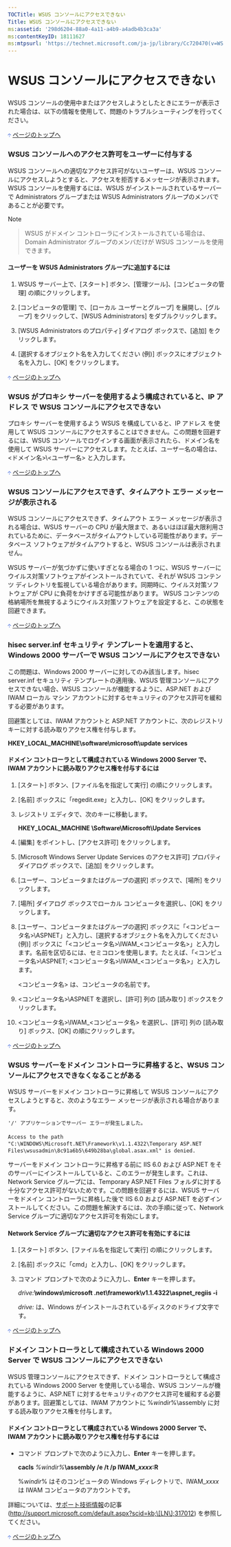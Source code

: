 ```yaml
---
TOCTitle: WSUS コンソールにアクセスできない
Title: WSUS コンソールにアクセスできない
ms:assetid: '298d6204-88a0-4a11-a4b9-a4adb4b3ca3a'
ms:contentKeyID: 18111627
ms:mtpsurl: 'https://technet.microsoft.com/ja-jp/library/Cc720470(v=WS.10)'
---
```


WSUS コンソールにアクセスできない
=================================

### 

WSUS コンソールの使用中またはアクセスしようとしたときにエラーが表示された場合は、以下の情報を使用して、問題のトラブルシューティングを行ってください。

![](images/Cc720470.arrow_px_up(ja-jp,WS.10).gif) [ページのトップへ](#ctl00_rs1_eb1_panel1)

### WSUS コンソールへのアクセス許可をユーザーに付与する

WSUS コンソールへの適切なアクセス許可がないユーザーは、WSUS コンソールにアクセスしようとすると、アクセスを拒否するメッセージが表示されます。WSUS コンソールを使用するには、WSUS がインストールされているサーバーで Administrators グループまたは WSUS Administrators グループのメンバであることが必要です。

> [!NOTE]

> WSUS がドメイン コントローラにインストールされている場合は、Domain Administrator グループのメンバだけが WSUS コンソールを使用できます。

#### ユーザーを WSUS Administrators グループに追加するには

1.  WSUS サーバー上で、\[スタート\] ボタン、\[管理ツール\]、\[コンピュータの管理\] の順にクリックします。

2.  \[コンピュータの管理\] で、\[ローカル ユーザーとグループ\] を展開し、\[グループ\] をクリックして、\[WSUS Administrators\] をダブルクリックします。

3.  \[WSUS Administrators のプロパティ\] ダイアログ ボックスで、\[追加\] をクリックします。

4.  \[選択するオブジェクト名を入力してください (例)\] ボックスにオブジェクト名を入力し、\[OK\] をクリックします。

![](images/Cc720470.arrow_px_up(ja-jp,WS.10).gif) [ページのトップへ](#ctl00_rs1_eb1_panel1)

### WSUS がプロキシ サーバーを使用するよう構成されていると、IP アドレス で WSUS コンソールにアクセスできない

プロキシ サーバーを使用するよう WSUS を構成していると、IP アドレス を使用して WSUS コンソールにアクセスすることはできません。この問題を回避するには、WSUS コンソールでログインする画面が表示されたら、ドメイン名を使用して WSUS サーバーにアクセスします。たとえば、ユーザー名の場合は、&lt;ドメイン名&gt;\\&lt;ユーザー名&gt; と入力します。

![](images/Cc720470.arrow_px_up(ja-jp,WS.10).gif) [ページのトップへ](#ctl00_rs1_eb1_panel1)

### WSUS コンソールにアクセスできず、タイムアウト エラー メッセージが表示される

WSUS コンソールにアクセスできず、タイムアウト エラー メッセージが表示される場合は、WSUS サーバーの CPU が最大限まで、あるいはほぼ最大限利用されているために、データベースがタイムアウトしている可能性があります。データベース ソフトウェアがタイムアウトすると、WSUS コンソールは表示されません。

WSUS サーバーが気づかずに使いすぎとなる場合の 1 つに、WSUS サーバーにウイルス対策ソフトウェアがインストールされていて、それが WSUS コンテンツ ディレクトリを監視している場合があります。同期時に、ウイルス対策ソフトウェアが CPU に負荷をかけすぎる可能性があります。 WSUS コンテンツの格納場所を無視するようにウイルス対策ソフトウェアを設定すると、この状態を回避できます。

![](images/Cc720470.arrow_px_up(ja-jp,WS.10).gif) [ページのトップへ](#ctl00_rs1_eb1_panel1)

### hisec server.inf セキュリティ テンプレートを適用すると、Windows 2000 サーバーで WSUS コンソールにアクセスできない

この問題は、Windows 2000 サーバーに対してのみ該当します。hisec server.inf セキュリティ テンプレートの適用後、WSUS 管理コンソールにアクセスできない場合、WSUS コンソールが機能するように、ASP.NET および IWAM ローカル マシン アカウントに対するセキュリティのアクセス許可を緩和する必要があります。

回避策としては、IWAM アカウントと ASP.NET アカウントに、次のレジストリ キーに対する読み取りアクセス権を付与します。

**HKEY\_LOCAL\_MACHINE\\software\\microsoft\\update services**

#### ドメイン コントローラとして構成されている Windows 2000 Server で、IWAM アカウントに読み取りアクセス権を付与するには

1.  \[スタート\] ボタン、\[ファイル名を指定して実行\] の順にクリックします。

2.  \[名前\] ボックスに「regedit.exe」と入力し、\[OK\] をクリックします。

3.  レジストリ エディタで、次のキーに移動します。

    **HKEY\_LOCAL\_MACHINE \\Software\\Microsoft\\Update Services**

4.  \[編集\] をポイントし、\[アクセス許可\] をクリックします。

5.  \[Microsoft Windows Server Update Services のアクセス許可\] プロパティ ダイアログ ボックスで、\[追加\] をクリックします。

6.  \[ユーザー、コンピュータまたはグループの選択\] ボックスで、\[場所\] をクリックします。

7.  \[場所\] ダイアログ ボックスでローカル コンピュータを選択し、\[OK\] をクリックします。

8.  \[ユーザー、コンピュータまたはグループの選択\] ボックスに「&lt;コンピュータ名&gt;\\ASPNET」と入力し、\[選択するオブジェクト名を入力してください(例)\] ボックスに「&lt;コンピュータ名&gt;\\IWAM\_&lt;コンピュータ名&gt;」と入力します。名前を区切るには、セミコロンを使用します。たとえば、「&lt;コンピュータ名&gt;\\ASPNET; &lt;コンピュータ名&gt;\\IWAM\_&lt;コンピュータ名&gt;」と入力します。

    &lt;コンピュータ名&gt; は、コンピュータの名前です。

9.  &lt;コンピュータ名&gt;\\ASPNET を選択し、\[許可\] 列の \[読み取り\] ボックスをクリックします。

10. &lt;コンピュータ名&gt;\\IWAM\_&lt;コンピュータ名&gt; を選択し、\[許可\] 列の \[読み取り\] ボックス、\[OK\] の順にクリックします。

![](images/Cc720470.arrow_px_up(ja-jp,WS.10).gif) [ページのトップへ](#ctl00_rs1_eb1_panel1)

### WSUS サーバーをドメイン コントローラに昇格すると、WSUS コンソールにアクセスできなくなることがある

WSUS サーバーをドメイン コントローラに昇格して WSUS コンソールにアクセスしようとすると、次のようなエラー メッセージが表示される場合があります。

    '/' アプリケーションでサーバー エラーが発生しました。

    Access to the path "C:\WINDOWS\Microsoft.NET\Framework\v1.1.4322\Temporary ASP.NET Files\wsusadmin\8c91a6b5\649b28ba\global.asax.xml" is denied. 

サーバーをドメイン コントローラに昇格する前に IIS 6.0 および ASP.NET をそのサーバーにインストールしていると、このエラーが発生します。これは、Network Service グループには、Temporary ASP.NET Files フォルダに対する十分なアクセス許可がないためです。この問題を回避するには、WSUS サーバーをドメイン コントローラに昇格した後で IIS 6.0 および ASP.NET を必ずインストールしてください。この問題を解決するには、次の手順に従って、Network Service グループに適切なアクセス許可を有効にします。

#### Network Service グループに適切なアクセス許可を有効にするには

1.  \[スタート\] ボタン、\[ファイル名を指定して実行\] の順にクリックします。

2.  \[名前\] ボックスに「cmd」と入力し、\[OK\] をクリックします。

3.  コマンド プロンプトで次のように入力し、**Enter** キーを押します。

    *drive:***\\windows\\microsoft .net\\framework\\v1.1.4322\\aspnet\_regiis -i**

    *drive:* は、Windows がインストールされているディスクのドライブ文字です。

![](images/Cc720470.arrow_px_up(ja-jp,WS.10).gif) [ページのトップへ](#ctl00_rs1_eb1_panel1)

### ドメイン コントローラとして構成されている Windows 2000 Server で WSUS コンソールにアクセスできない

WSUS 管理コンソールにアクセスできず、ドメイン コントローラとして構成されている Windows 2000 Server を使用している場合、WSUS コンソールが機能するように、ASP.NET に対するセキュリティのアクセス許可を緩和する必要があります。回避策としては、IWAM アカウントに %*windir*%\\assembly に対する読み取りアクセス権を付与します。

#### ドメイン コントローラとして構成されている Windows 2000 Server で、IWAM アカウントに読み取りアクセス権を付与するには

-   コマンド プロンプトで次のように入力し、**Enter** キーを押します。

    **cacls** *%windir%***\\assembly /e /t /p IWAM\_***xxxx***:R**

    %*windir*% はそのコンピュータの Windows ディレクトリで、IWAM\_*xxxx* は IWAM コンピュータのアカウントです。

詳細については、[サポート技術情報](http://support.microsoft.com/default.aspx?scid=kb;%5Bln%5D;317012)の記事 (http://support.microsoft.com/default.aspx?scid=kb;\[LN\];317012) を参照してください。

![](images/Cc720470.arrow_px_up(ja-jp,WS.10).gif) [ページのトップへ](#ctl00_rs1_eb1_panel1)
